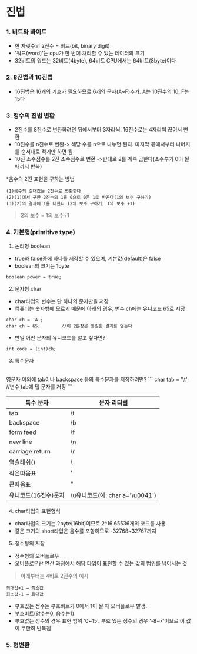 # 진법
### 1. 비트와 바이트
* 한 자릿수의 2진수 = 비트(bit, binary digit)
* '워드(word)'는 cpu가 한 번에 처리할 수 있는 데이터의 크기
* 32비트의 워드는 32비트(4byte), 64비트 CPU에서는 64비트(8byte)이다
### 2. 8진법과 16진법
* 16진법은 16개의 기호가 필요하므로 6개의 문자(A~F)추가. A는 10진수의 10, F는 15다
### 3. 정수의 진법 변환
* 2진수를 8진수로 변환하려면 뒤에서부터 3자리씩. 16진수로는 4자리씩 끊어서 변환
* 10진수를 n진수로 변환-> 해당 수를 n으로 나누면 된다. 마지막 몫에서부터 나머지를 순서대로 적기만 하면 됨
* 10진 소수점수를 2진 소수점수로 변환
->반대로 2를 계속 곱한다(소수부가 0이 될 때까지 반복)

*음수의 2진 표현을 구하는 방법
```
(1)음수의 절대값을 2진수로 변환한다
(2)(1)에서 구한 2진수의 1을 0으로 0은 1로 바꾼다(1의 보수 구하기)
(3)(2)의 결과에 1을 더한다 (2의 보수 구하기, 1의 보수 +1)
```
>2의 보수 = 1의 보수+1

### 4. 기본형(primitive type)
1. 논리형 boolean
* true와 false중에 하나를 저장할 수 있으며, 기본값(default)은 false
* boolean의 크기는 1byte
```
boolean power = true;
```
2. 문자형 char
* char타입의 변수는 단 하나의 문자만을 저장
* 컴퓨터는 숫자밖에 모르기 때문에 아래의 경우, 변수 ch에는 유니코드 65로 저장
```
char ch = 'A';
char ch = 65;        //이 2문장은 동일한 결과를 얻는다
```
* 만일 어떤 문자의 유니코드를 알고 싶다면?
```
int code = (int)ch;
```
3. 특수문자
<br>
영문자 이외에 tab이나 backspace 등의 특수문자를 저장하려면?
```
char tab = '\t';       //변수 tab에 탭 문자를 저장
``` 

특수 문자|문자 리터럴
---|---
tab|\t
backspace|\b
form feed|\f
new line|\n
carriage return|\r
역슬래쉬(\)|\\
작은따옴표|\'
큰따옴표|\"
유니코드(16진수)문자|\u유니코드(예: char a='\u0041')
4. char타입의 표현형식
* char타입의 크기는 2byte(16bit)이므로 2^16 65536개의 코드를 사용
* 같은 크기의 short타입은 음수를 포함하므로 -32768~32767까지 
5. 정수형의 저장
* 정수형의 오버플로우
* 오버플로우란 연산 과정에서 해당 타입이 표현할 수 있는 값의 범위를 넘어서는 것

> 아래부터는 4비트 2진수의 예시
```
최대값+1 → 최소값
최소값-1 → 최대값
```
* 부호있는 정수는 부호비트가 0에서 1이 될 때 오버플로우 발생.
* 부호비트(양수는0, 음수는1)
* 부호없는 정수의 경우 표현 범위 '0~15'. 부호 있는 정수의 경우 '-8~7'이므로 이 값이 무한히 반복됨
### 5. 형변환